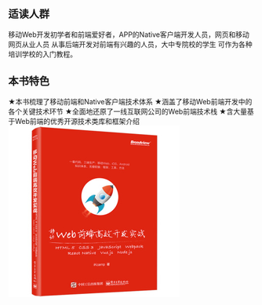 ## 适读人群 
移动Web开发初学者和前端爱好者，APP的Native客户端开发人员，网页和移动网页从业人员
从事后端开发对前端有兴趣的人员，大中专院校的学生
可作为各种培训学校的入门教程。
## 本书特色
★本书梳理了移动前端和Native客户端技术体系
★涵盖了移动Web前端开发中的各个关键技术环节
★全面地还原了一线互联网公司的Web前端技术栈
★含大量基于Web前端的优秀开源技术类库和框架介绍
![image](https://github.com/chuban2006/Recommend-BOOK/blob/master/books/images/599efe0aN5822da51.jpg)

